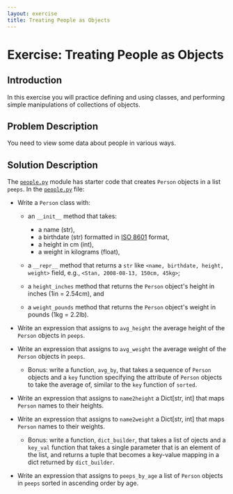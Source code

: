 ```yaml
---
layout: exercise
title: Treating People as Objects
---
```


# Exercise: Treating People as Objects

## Introduction

In this exercise you will practice defining and using classes, and performing simple manipulations of collections of objects.

## Problem Description

You need to view some data about people in various ways.

## Solution Description

The [`people.py`](people.py) module has starter code that creates `Person` objects in a list `peeps`. In the [`people.py`](people.py) file:

- Write a `Person` class with:

  - an `__init__` method that takes:
    - a name (str),
    - a birthdate (str) formatted in [ISO 8601](http://www.iso.org/iso/home/standards/iso8601.htm) format,
    - a height in cm (int),
    - a weight in kilograms (float),
  - a `__repr__` method that returns a `str` like `<name, birthdate, height, weight>` field, e.g., `<Stan, 2008-08-13, 150cm, 45kg>`;


  - a `height_inches` method that returns the `Person` object's height in inches (1in = 2.54cm), and
  - a `weight_pounds` method that returns the `Person` object's weight in pounds (1kg = 2.2lb).

- Write an expression that assigns to `avg_height` the average height of the `Person` objects in `peeps`.

- Write an expression that assigns to `avg_weight` the average weight of the `Person` objects in `peeps`.

  - Bonus: write a function, `avg_by`, that takes a sequence of `Person` objects and a `key` function specifying the attribute of `Person` objects to take the average of, similar to the `key` function of `sorted`.

- Write an expression that assigns to `name2height` a Dict[str, int] that maps `Person` names to their heights.

- Write an expression that assigns to `name2weight` a Dict[str, int] that maps `Person` names to their weights.

  - Bonus: write a function, `dict_builder`, that takes a list of ojects and a  `key_val` function that takes a single parameter that is an element of the list, and returns a tuple that becomes a key-value mapping in a dict returned by `dict_builder`.

- Write an expression that assigns to `peeps_by_age` a list of `Person` objects in `peeps` sorted in ascending order by age.